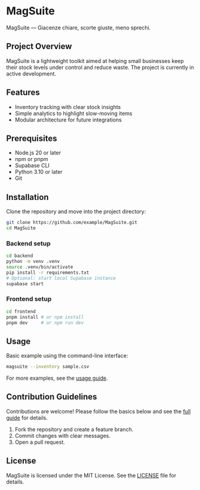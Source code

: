 # MagSuite

MagSuite — Giacenze chiare, scorte giuste, meno sprechi.

## Project Overview

MagSuite is a lightweight toolkit aimed at helping small businesses keep their stock levels under control and reduce waste. The project is currently in active development.

## Features

- Inventory tracking with clear stock insights
- Simple analytics to highlight slow-moving items
- Modular architecture for future integrations

## Prerequisites

- Node.js 20 or later
- npm or pnpm
- Supabase CLI
- Python 3.10 or later
- Git

## Installation

Clone the repository and move into the project directory:

```bash
git clone https://github.com/example/MagSuite.git
cd MagSuite
```

### Backend setup

```bash
cd backend
python -m venv .venv
source .venv/bin/activate
pip install -r requirements.txt
# Optional: start local Supabase instance
supabase start
```

### Frontend setup

```bash
cd frontend
pnpm install # or npm install
pnpm dev     # or npm run dev
```

## Usage

Basic example using the command-line interface:

```bash
magsuite --inventory sample.csv
```

For more examples, see the [usage guide](docs/usage.md).

## Contribution Guidelines

Contributions are welcome! Please follow the basics below and see the [full guide](docs/contributing.md) for details.

1. Fork the repository and create a feature branch.
2. Commit changes with clear messages.
3. Open a pull request.

## License

MagSuite is licensed under the MIT License. See the [LICENSE](LICENSE) file for details.

